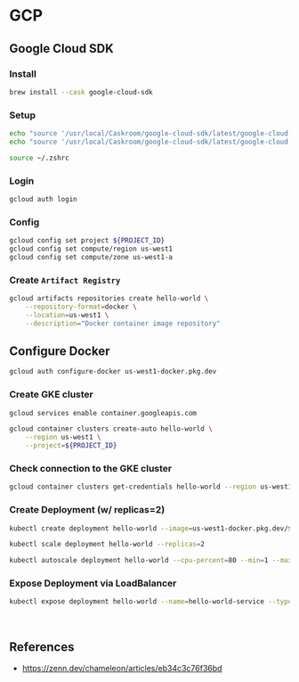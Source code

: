 # GCP
## Google Cloud SDK
### Install
```zsh
brew install --cask google-cloud-sdk
```
### Setup
```zsh
echo "source '/usr/local/Caskroom/google-cloud-sdk/latest/google-cloud-sdk/path.zsh.inc'" >> ~/.zshrc
echo "source '/usr/local/Caskroom/google-cloud-sdk/latest/google-cloud-sdk/completion.zsh.inc'" >> ~/.zshrc

source ~/.zshrc
```
### Login
```zsh
gcloud auth login
```
### Config
```zsh
gcloud config set project ${PROJECT_ID}
gcloud config set compute/region us-west1
gcloud config set compute/zone us-west1-a
```
### Create `Artifact Registry`
```zsh
gcloud artifacts repositories create hello-world \
    --repository-format=docker \
    --location=us-west1 \
    --description="Docker container image repository"
```
## Configure Docker
```zsh
gcloud auth configure-docker us-west1-docker.pkg.dev
```
### Create GKE cluster
```zsh
gcloud services enable container.googleapis.com

gcloud container clusters create-auto hello-world \
    --region us-west1 \
    --project=${PROJECT_ID}
```
### Check connection to the GKE cluster
```zsh
gcloud container clusters get-credentials hello-world --region us-west1
```
### Create Deployment (w/ replicas=2)
```zsh
kubectl create deployment hello-world --image=us-west1-docker.pkg.dev/${PROJECT_ID}/hello-world/hello-world:v1

kubectl scale deployment hello-world --replicas=2

kubectl autoscale deployment hello-world --cpu-percent=80 --min=1 --max=2
```

### Expose Deployment via LoadBalancer
```zsh
kubectl expose deployment hello-world --name=hello-world-service --type=LoadBalancer --port 80 --target-port 8080
```

&nbsp;

## References
- https://zenn.dev/chameleon/articles/eb34c3c76f36bd
